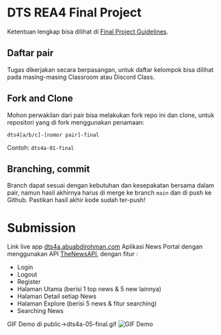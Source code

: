 # DTS REA4 Final Project

Ketentuan lengkap bisa dilihat di [Final Project Guidelines](https://docs.google.com/document/d/122KyWNQ4xxU4aFwWbM4vIfH7LM4AH2CZEZa3YsEHjCk).

## Daftar pair

Tugas dikerjakan secara berpasangan, untuk daftar kelompok bisa dilihat pada masing-masing Classroom atau Discord Class.

## Fork and Clone

Mohon perwakilan dari pair bisa melakukan fork repo ini dan clone, untuk repositori yang di fork menggunakan penamaan:

`dts4[a/b/c]-[nomor pair]-final`

Contoh: `dts4a-01-final`

## Branching, commit

Branch dapat sesuai dengan kebutuhan dan kesepakatan bersama dalam pair, namun hasil akhirnya harus di merge ke branch `main` dan di push ke Github. Pastikan hasil akhir kode sudah ter-push!

# Submission

Link live app [dts4a.abuabdirohman.com](https://dts4a.abuabdirohman.com/explore)
Aplikasi News Portal dengan menggunakan API [TheNewsAPI](https://www.thenewsapi.com/), dengan fitur :

- Login
- Logout
- Register
- Halaman Utama (berisi 1 top news & 5 new lainnya)
- Halaman Detail setiap News
- Halaman Explore (berisi 5 news & fitur searching)
- Searching News

GIF Demo di public->dts4a-05-final.gif
![GIF Demo](https://github.com/abuabdirohman4/dts4a-05-final/blob/main/public/dts4a-05-final.gif)
